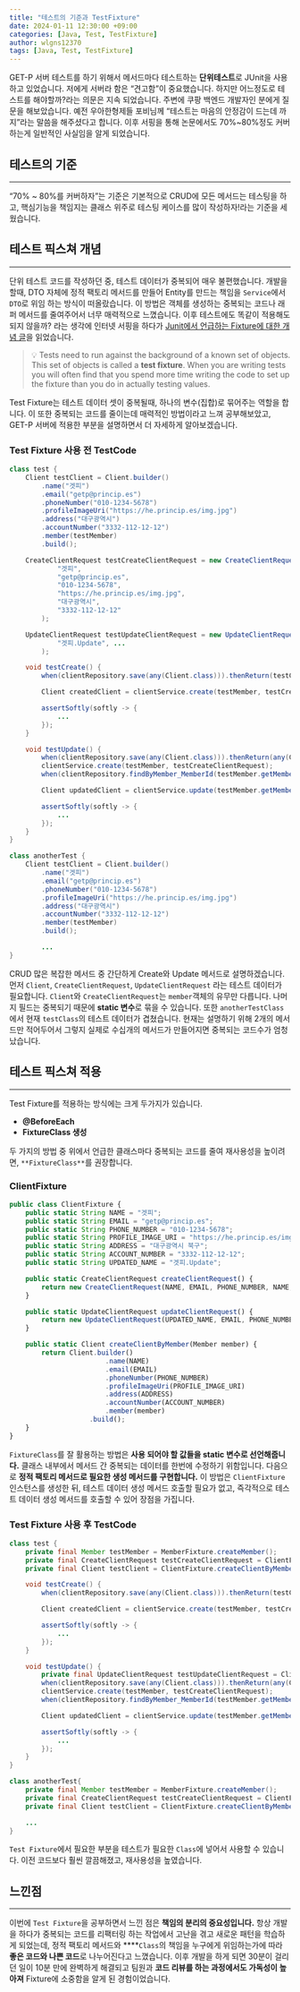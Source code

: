 ```yaml
---
title: "테스트의 기준과 TestFixture"
date: 2024-01-11 12:30:00 +09:00
categories: [Java, Test, TestFixture]
author: wlgns12370
tags: [Java, Test, TestFixture]
---
```


GET-P 서버 테스트를 하기 위해서 메서드마다 테스트하는 **단위테스트**로 JUnit을 사용하고 있었습니다. 저에게 서버라 함은 “견고함”이 중요했습니다. 하지만 어느정도로 테스트를 해야할까?라는 의문은 지속 되었습니다. 주변에 쿠팡 백엔드 개발자인 분에게 질문을 해보았습니다. 예전 우아한형제들 포비님께 “테스트는 마음의 안정감이 드는데 까지”라는 말씀을 해주셨다고 합니다. 이후 서핑을 통해 논문에서도 70%~80%정도 커버하는게 일반적인 사실임을 알게 되었습니다.

## 테스트의 기준

---

“70% ~ 80%를 커버하자”는 기준은 기본적으로 CRUD에 모든 메서드는 테스팅을 하고, 핵심기능을 책임지는 클래스 위주로 테스팅 케이스를 많이 작성하자!라는 기준을 세웠습니다.

## 테스트 픽스쳐 개념

---

단위 테스트 코드를 작성하던 중, 테스트 데이터가 중복되어 매우 불편했습니다.  개발을 할때, DTO 자체에 정적 팩토리 메서드를 만들어 Entity를 만드는 책임을 `Service`에서 `DTO`로 위임 하는 방식이 떠올랐습니다.  이 방법은 객체를 생성하는 중복되는 코드나 래퍼 메서드를 줄여주어서 너무 매력적으로 느꼈습니다.  이후 테스트에도 똑같이 적용해도 되지 않을까? 라는 생각에 인터넷 서핑을 하다가 [Junit에서 언급하는 Fixture에 대한 개념 글](https://junit.org/junit4/cookbook.html)을 읽었습니다.

> 💡 Tests need to run against the background of a known set of objects. This set of objects is called a **test fixture**. When you are writing tests you will often find that you spend more time writing the code to set up the fixture than you do in actually testing values.
> 

Test Fixture는 테스트 데이터 셋이 중복될때, 하나의 변수(집합)로 묶어주는 역할을 합니다. 이 또한 중복되는 코드를 줄이는데 매력적인 방법이라고 느껴 공부해보았고, GET-P 서버에 적용한 부분을 설명하면서 더 자세하게 알아보겠습니다.

### Test Fixture 사용 전 TestCode

```java
class test {
    Client testClient = Client.builder()
        .name("겟피")
        .email("getp@princip.es")
        .phoneNumber("010-1234-5678")
        .profileImageUri("https://he.princip.es/img.jpg")
        .address("대구광역시")
        .accountNumber("3332-112-12-12")
        .member(testMember)
        .build();

    CreateClientRequest testCreateClientRequest = new CreateClientRequest(
            "겟피",
            "getp@princip.es",
            "010-1234-5678",
            "https://he.princip.es/img.jpg",
            "대구광역시",
            "3332-112-12-12"
        );

    UpdateClientRequest testUpdateClientRequest = new UpdateClientRequest(
            "겟피.Update", ...
        );

    void testCreate() {
        when(clientRepository.save(any(Client.class))).thenReturn(testClient);

        Client createdClient = clientService.create(testMember, testCreateClientRequest);

        assertSoftly(softly -> {
            ...
        });
    }

    void testUpdate() {
        when(clientRepository.save(any(Client.class))).thenReturn(any(Client.class));
        clientService.create(testMember, testCreateClientRequest);
        when(clientRepository.findByMember_MemberId(testMember.getMemberId())).thenReturn(Optional.of(testClient));

        Client updatedClient = clientService.update(testMember.getMemberId(), testUpdateClientRequest);

        assertSoftly(softly -> {
            ...
        });
    }
}

class anotherTest {
    Client testClient = Client.builder()
        .name("겟피")
        .email("getp@princip.es")
        .phoneNumber("010-1234-5678")
        .profileImageUri("https://he.princip.es/img.jpg")
        .address("대구광역시")
        .accountNumber("3332-112-12-12")
        .member(testMember)
        .build();

		...
}
```

CRUD 많은 복잡한 메서드 중 간단하게 Create와 Update 메서드로 설명하겠습니다. 먼저 `Client`, `CreateClientRequest`, `UpdateClientRequest` 라는 테스트 데이터가 필요합니다. `Client`와 `CreateClientRequest`는 `member`객체의 유무만 다릅니다. 나머지 필드는 중복되기 때문에 **static 변수**로 묶을 수 있습니다. 또한 `anotherTestClass`에서 현재 `testClass`의 테스트 데이터가 겹쳤습니다. 현재는 설명하기 위해 2개의 메서드만 적어두어서 그렇지 실제로 수십개의 메서드가 만들어지면 중복되는 코드수가 엄청났습니다.

## 테스트 픽스쳐 적용

---

Test Fixture를 적용하는 방식에는 크게 두가지가 있습니다.

- **@BeforeEach**
- **FixtureClass 생성**

두 가지의 방법 중 위에서 언급한 클래스마다 중복되는 코드를 줄여 재사용성을 높이려면, `**FixtureClass**`를 권장합니다. 

### ClientFixture

```jsx
public class ClientFixture {
    public static String NAME = "겟피";
    public static String EMAIL = "getp@princip.es";
    public static String PHONE_NUMBER = "010-1234-5678";
    public static String PROFILE_IMAGE_URI = "https://he.princip.es/img.jpg";
    public static String ADDRESS = "대구광역시 북구";
    public static String ACCOUNT_NUMBER = "3332-112-12-12";
    public static String UPDATED_NAME = "겟피.Update";

    public static CreateClientRequest createClientRequest() {
        return new CreateClientRequest(NAME, EMAIL, PHONE_NUMBER, NAME, EMAIL, ACCOUNT_NUMBER);
    }

    public static UpdateClientRequest updateClientRequest() {
        return new UpdateClientRequest(UPDATED_NAME, EMAIL, PHONE_NUMBER, NAME, EMAIL, ACCOUNT_NUMBER);
    }

    public static Client createClientByMember(Member member) {
        return Client.builder()
                        .name(NAME)
                        .email(EMAIL)
                        .phoneNumber(PHONE_NUMBER)
                        .profileImageUri(PROFILE_IMAGE_URI)
                        .address(ADDRESS)
                        .accountNumber(ACCOUNT_NUMBER)
                        .member(member)
                    .build();
    }
}
```

`FixtureClass`를 잘 활용하는 방법은 **사용 되어야 할 값들을 static 변수로 선언해줍니다.** 클래스 내부에서 메서드 간 중복되는 데이터를 한번에 수정하기 위함입니다. 다음으로 **정적 팩토리 메서드로 필요한 생성 메서드를 구현합니다.** 이 방법은 `ClientFixture` 인스턴스를 생성한 뒤, 테스트 데이터 생성 메서드 호출할 필요가 없고, 즉각적으로 테스트 데이터 생성 메서드를 호출할 수 있어 장점을 가집니다.

### Test Fixture 사용 후 TestCode

```java
class test {
    private final Member testMember = MemberFixture.createMember();
    private final CreateClientRequest testCreateClientRequest = ClientFixture.createClientRequest();
    private final Client testClient = ClientFixture.createClientByMember(testMember);

    void testCreate() {
        when(clientRepository.save(any(Client.class))).thenReturn(testClient);

        Client createdClient = clientService.create(testMember, testCreateClientRequest);

        assertSoftly(softly -> {
            ...
        });
    }

    void testUpdate() {
		private final UpdateClientRequest testUpdateClientRequest = ClientFixture.updateClientRequest();
        when(clientRepository.save(any(Client.class))).thenReturn(any(Client.class));
        clientService.create(testMember, testCreateClientRequest);
        when(clientRepository.findByMember_MemberId(testMember.getMemberId())).thenReturn(Optional.of(testClient));

        Client updatedClient = clientService.update(testMember.getMemberId(), testUpdateClientRequest);

        assertSoftly(softly -> {
            ...
        });
    }
}

class anotherTest{
    private final Member testMember = MemberFixture.createMember();
    private final CreateClientRequest testCreateClientRequest = ClientFixture.createClientRequest();
    private final Client testClient = ClientFixture.createClientByMember(testMember);

    ...
}
```

`Test Fixture`에서 필요한 부분을 테스트가 필요한 `Class`에 넣어서 사용할 수 있습니다. 이전 코드보다 훨씬 깔끔해졌고, 재사용성을 높였습니다. 

## 느낀점

---

이번에 `Test Fixture`을 공부하면서 느낀 점은 **책임의 분리의 중요성입니다.** 항상 개발을 하다가 중복되는 코드를 리팩터링 하는 작업에서 고난을 겪고 새로운 패턴을 학습하게 되었는데, 정적 팩토리 메서드와 ****`Class`의 책임을 누구에게 위임하는가에 따라 **좋은 코드와 나쁜 코드**로 나누어진다고 느꼈습니다. 이후 개발을 하게 되면 30분이 걸리던 일이 10분 만에 완벽하게 해결되고 팀원과 **코드 리뷰를 하는 과정에서도 가독성이 높아져** Fixture에 소중함을 알게 된 경험이었습니다.